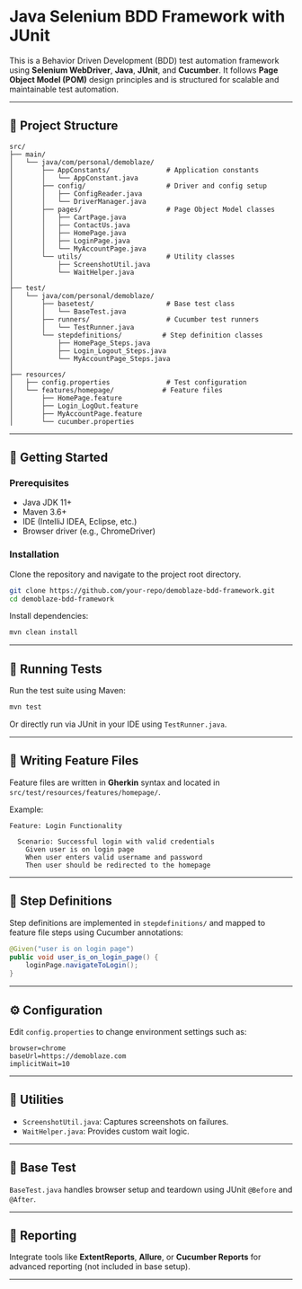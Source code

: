 
# Java Selenium BDD Framework with JUnit

This is a Behavior Driven Development (BDD) test automation framework using **Selenium WebDriver**, **Java**, **JUnit**, and **Cucumber**. It follows **Page Object Model (POM)** design principles and is structured for scalable and maintainable test automation.

---

## 📁 Project Structure

```
src/
├── main/
│   └── java/com/personal/demoblaze/
│       ├── AppConstants/              # Application constants
│       │   └── AppConstant.java
│       ├── config/                    # Driver and config setup
│       │   ├── ConfigReader.java
│       │   └── DriverManager.java
│       ├── pages/                     # Page Object Model classes
│       │   ├── CartPage.java
│       │   ├── ContactUs.java
│       │   ├── HomePage.java
│       │   ├── LoginPage.java
│       │   └── MyAccountPage.java
│       └── utils/                     # Utility classes
│           ├── ScreenshotUtil.java
│           └── WaitHelper.java
│
├── test/
│   └── java/com/personal/demoblaze/
│       ├── basetest/                  # Base test class
│       │   └── BaseTest.java
│       ├── runners/                   # Cucumber test runners
│       │   └── TestRunner.java
│       └── stepdefinitions/          # Step definition classes
│           ├── HomePage_Steps.java
│           ├── Login_Logout_Steps.java
│           └── MyAccountPage_Steps.java
│
├── resources/
│   ├── config.properties              # Test configuration
│   └── features/homepage/            # Feature files
│       ├── HomePage.feature
│       ├── Login_LogOut.feature
│       ├── MyAccountPage.feature
│       └── cucumber.properties
```

---

## 🚀 Getting Started

### Prerequisites

- Java JDK 11+
- Maven 3.6+
- IDE (IntelliJ IDEA, Eclipse, etc.)
- Browser driver (e.g., ChromeDriver)

### Installation

Clone the repository and navigate to the project root directory.

```bash
git clone https://github.com/your-repo/demoblaze-bdd-framework.git
cd demoblaze-bdd-framework
```

Install dependencies:

```bash
mvn clean install
```

---

## 🧪 Running Tests

Run the test suite using Maven:

```bash
mvn test
```

Or directly run via JUnit in your IDE using `TestRunner.java`.

---

## 🧾 Writing Feature Files

Feature files are written in **Gherkin** syntax and located in `src/test/resources/features/homepage/`.

Example:

```gherkin
Feature: Login Functionality

  Scenario: Successful login with valid credentials
    Given user is on login page
    When user enters valid username and password
    Then user should be redirected to the homepage
```

---

## 🧩 Step Definitions

Step definitions are implemented in `stepdefinitions/` and mapped to feature file steps using Cucumber annotations:

```java
@Given("user is on login page")
public void user_is_on_login_page() {
    loginPage.navigateToLogin();
}
```

---

## ⚙ Configuration

Edit `config.properties` to change environment settings such as:

```properties
browser=chrome
baseUrl=https://demoblaze.com
implicitWait=10
```

---

## 📸 Utilities

- `ScreenshotUtil.java`: Captures screenshots on failures.
- `WaitHelper.java`: Provides custom wait logic.

---

## 🧱 Base Test

`BaseTest.java` handles browser setup and teardown using JUnit `@Before` and `@After`.

---

## 📂 Reporting

Integrate tools like **ExtentReports**, **Allure**, or **Cucumber Reports** for advanced reporting (not included in base setup).

---

